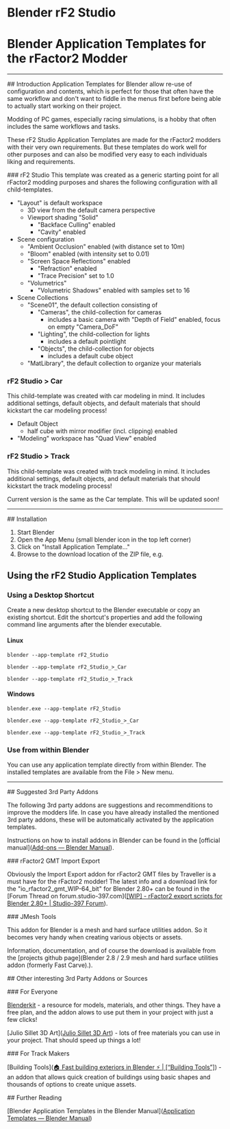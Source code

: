 # Blender rF2 Studio
# Blender Application Templates for the rFactor2 Modder

---

## Introduction
Application Templates for Blender allow re-use of configuration and contents, which is perfect for those that often have the same workflow and don't want to fiddle in the menus first before being able to actually start working on their project.

Modding of PC games, especially racing simulations, is a hobby that often includes the same workflows and tasks.

These rF2 Studio Application Templates are made for the rFactor2 modders with their very own requirements. But these templates do work well for other purposes and can also be modified very easy to each individuals liking and requirements.

### rF2 Studio
This template was created as a generic starting point for all rFactor2 modding purposes and shares the following configuration with all child-templates.

- "Layout" is default workspace
  - 3D view from the default camera perspective
  - Viewport shading "Solid"
    - "Backface Culling" enabled
    - "Cavity" enabled
- Scene configuration
  - "Ambient Occlusion" enabled (with distance set to 10m)
  - "Bloom" enabled (with intensity set to 0.01)
  - "Screen Space Reflections" enabled
    - "Refraction" enabled
    - "Trace Precision" set to 1.0
  - "Volumetrics"
    - "Volumetric Shadows" enabled with samples set to 16
- Scene Collections
  - "Scene01", the default collection consisting of
    - "Cameras", the child-collection for cameras
      - includes a basic camera with "Depth of Field" enabled, focus on empty "Camera_DoF"
    - "Lighting", the child-collection for lights
      - includes a default pointlight
    - "Objects", the child-collection for objects
      - includes a default cube object
  - "MatLibrary", the default collection to organize your materials
    
### rF2 Studio > Car
This child-template was created with car modeling in mind. It includes additional settings, default objects, and default materials that should kickstart the car modeling process!
- Default Object
  - half cube with mirror modifier (incl. clipping) enabled
- "Modeling" workspace has "Quad View" enabled

### rF2 Studio > Track
This child-template was created with track modeling in mind. It includes additional settings, default objects, and default materials that should kickstart the track modeling process!

Current version is the same as the Car template. This will be updated soon!

---

## Installation

1. Start Blender
2. Open the App Menu (small blender icon in the top left corner)
3. Click on "Install Application Template..."
4. Browse to the download location of the ZIP file, e.g.

## Using the rF2 Studio Application Templates

### Using a Desktop Shortcut

Create a new desktop shortcut to the Blender executable or copy an existing shortcut. Edit the shortcut's properties and add the following command line arguments after the blender executable.

#### Linux

`blender --app-template rF2_Studio`

`blender --app-template rF2_Studio_>_Car`

`blender --app-template rF2_Studio_>_Track`

#### Windows

`blender.exe --app-template rF2_Studio`

`blender.exe --app-template rF2_Studio_>_Car`

`blender.exe --app-template rF2_Studio_>_Track`

### Use from within Blender

You can use any application template directly from within Blender. The installed templates are available from the File > New menu.

---

## Suggested 3rd Party Addons

The following 3rd party addons are suggestions and recommenditions to improve the modders life. In case you have already installed the mentioned 3rd party addons, these will be automatically activated by the application templates.

Instructions on how to install addons in Blender can be found in the [official manual]([Add-ons &mdash; Blender Manual](https://docs.blender.org/manual/en/latest/editors/preferences/addons.html?highlight=addons#enabling-and-disabling)).

### rFactor2 GMT Import Export

Obviously the Import Export addon for rFactor2 GMT files by Traveller is a must have for the rFactor2 modder! The latest info and a download link for the "io_rfactor2_gmt_WIP-64_bit" for Blender 2.80+ can be found in the [Forum Thread on forum.studio-397.com]([[WIP] - rFactor2 export scripts for Blender 2.80+ | Studio-397 Forum](https://forum.studio-397.com/index.php?threads/rfactor2-export-scripts-for-blender-2-80.68007/)).

### JMesh Tools

This addon for Blender is a mesh and hard surface utilities addon. So it becomes very handy when creating various objects or assets.

Information, documentation, and of course the download is available from the [projects github page](Blender 2.8 / 2.9 mesh and hard surface utilities addon (formerly Fast Carve).).

## Other interesting 3rd Party Addons or Sources

### For Everyone

[Blenderkit](https://www.blenderkit.com/) - a resource for models, materials, and other things. They have a free plan, and the addon alows to use put them in your project with just a few clicks!

[Julio Sillet 3D Art]([Julio Sillet 3D Art](https://gumroad.com/juliosillet?sort=page_layout)) - lots of free materials you can use in your project. That should speed up things a lot!

### For Track Makers

[Building Tools]([🏠 Fast building exteriors in Blender ⚡️ | [“Building Tools”]](https://ranjian0.github.io/building_tools/)) - an addon that allows quick creation of buildings using basic shapes and thousands of options to create unique assets.

## Further Reading

[Blender Application Templates in the Blender Manual]([Application Templates &mdash; Blender Manual](https://docs.blender.org/manual/en/latest/advanced/app_templates.html))
